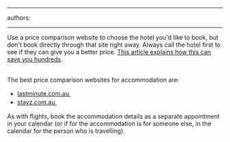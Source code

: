

---
authors:

---




<span class='intro'> ​​Use a price comparison website to choose the hotel you'd like to book, but don't book directly&#160;​​​through that site right away. Always call the hotel first to see if they can give you a better price. <a href="http&#58;//roadwarriorvoices.com/2015/06/03/why-you-should-book-your-stay-directly-with-the-hotel/">This article explains how this can save you hundreds​</a>.&#160;<div><br></div><div><div>The best price comparison websites for&#160;accommodation are&#58;<br><ul><li><a href="http&#58;//www.lastminute.com.au/" target="_blank" style="line-height&#58;20px;">lastminute.com.au&#160;​</a><br></li><li><a href="http&#58;//www.stayz.com.au/" target="_blank" style="line-height&#58;20px;">stayz.com.au&#160;​</a><br></li></ul>As with flights, book the accommodation details as a separate appointment in your calendar (or if for the accommodation is for someone else, in the calendar for the person who is travelling).​​<br></div></div> </span>




